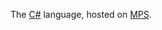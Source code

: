 The [C#](http://en.wikipedia.org/wiki/C_Sharp_(programming_language)) language, hosted on [MPS](http://www.jetbrains.com/mps/).